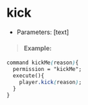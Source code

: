 # kick

* Parameters: \[text\]

> #### Example:

```css
command kickMe(reason){
  permission = "kickMe";
  execute(){
    player.kick(reason);
  }
}
```

